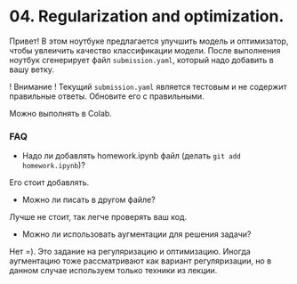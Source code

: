 # 04. Regularization and optimization. 

Привет! В этом ноутбуке предлагается улучшить модель и оптимизатор, чтобы увлеичить качество классификации модели.
После выполнения ноутбук сгенерирует файл `submission.yaml`, который надо добавить в вашу ветку.

! Внимание ! Текущий `submission.yaml` является тестовым и не содержит правильные ответы. Обновите его с правильными.

Можно выполнять в Colab.


### FAQ

- Надо ли добавлять homework.ipynb файл (делать `git add homework.ipynb`)?

Его стоит добавлять.

- Можно ли писать в другом файле?

Лучше не стоит, так легче проверять ваш код.

- Можно ли использовать аугментации для решения задачи?

Нет =). Это задание на регуляризацию и оптимизацию. Иногда аугментацию тоже рассматривают как вариант регуляризации, но в данном случае используем только техники из лекции.
